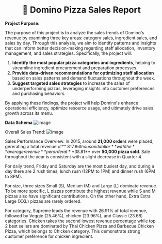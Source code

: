 **<h1 align = "center">🍕
Domino Pizza Sales Report  </h1>**

**Project Purpose:**

The purpose of this project is to analyze the sales trends of Domino's revenue by examining three key areas: category sales, ingredient sales, and sales by day. Through this analysis, we aim to identify patterns and insights that can inform better decision-making regarding staff allocation, inventory management, and sales strategies. Specifically, the project will:

1. **Identify the most popular pizza categories and ingredients**, helping to streamline ingredient procurement and preparation processes.
2. **Provide data-driven recommendations for optimizing staff allocation** based on sales patterns and demand fluctuations throughout the week.
3. **Suggest targeted sales strategies** to increase the sales of underperforming pizzas, leveraging insights into customer preferences and purchasing behaviors.

By applying these findings, the project will help Domino's enhance operational efficiency, optimize resource usage, and ultimately drive sales growth across its menu.


**Data Schema**
![image](https://github.com/user-attachments/assets/e3a52e4d-744a-485d-80f8-68461bedee21)



Overall Sales Trend:
![image](https://github.com/user-attachments/assets/a05f86a4-1186-455c-9dc1-4dd0f595aae5)


Sales Performance Overview:
In 2015, around **21,000 orders** were placed, gererating a total revenue of** $817.86 thousand dollar** with the **average revenue** per order at **$38.81** over **50,000 pizza sold**. Sale throughout the year is consistent with a slight decrease in Quarter 4.

For daily trend, Friday and Saturday are the most busiest day, and during a day there are 2 rush times, lunch rush (12PM to 1PM) and dinner rush (6PM to 8PM). 

For size, three sizes Small (S), Medium (M) and Large (L) dominate revenue. To be more specific, L pizzas contribute the highest revenue while S and M pizzas also have significant contributions. On the other hand, Extra Extra Large (XXL) pizzas are rarely ordered.

For category, Supreme leads the revenue with 26.91% of total revenue, followed by Veggie (25.46%), chicken (23.96%), and Classic (23.68) categories. Chicken takes the second lowest revenue percentage while top 2 best sellers are dominated by Thai Chicken Pizza and Barbecue Chicken Pizza, which belongs to Chicken category. This demonstrate strong customer preference for chicken ingredient.



